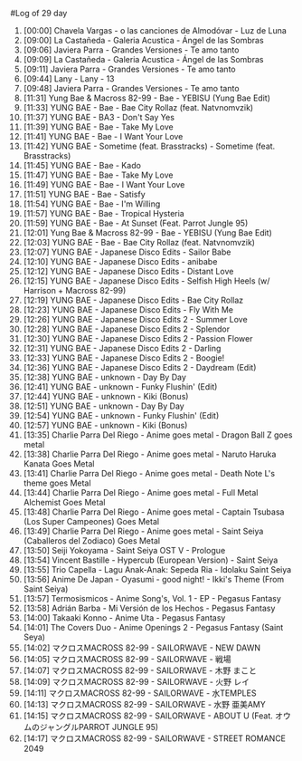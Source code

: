 #Log of 29 day

1. [00:00] Chavela Vargas - o las canciones de Almodóvar - Luz de Luna
1. [09:00] La Castañeda - Galeria Acustica - Ángel de las Sombras
1. [09:06] Javiera Parra - Grandes Versiones - Te amo tanto
1. [09:09] La Castañeda - Galeria Acustica - Ángel de las Sombras
1. [09:11] Javiera Parra - Grandes Versiones - Te amo tanto
1. [09:44] Lany - Lany - 13
1. [09:48] Javiera Parra - Grandes Versiones - Te amo tanto
1. [11:31] Yung Bae & Macross 82-99 - Bae - YEBISU (Yung Bae Edit)
1. [11:33] YUNG BAE - Bae - Bae City Rollaz (feat. Natvnomvzik)
1. [11:37] YUNG BAE - BA3 - Don't Say Yes
1. [11:39] YUNG BAE - Bae - Take My Love
1. [11:41] YUNG BAE - Bae - I Want Your Love
1. [11:42] YUNG BAE - Sometime (feat. Brasstracks) - Sometime (feat. Brasstracks)
1. [11:45] YUNG BAE - Bae - Kado
1. [11:47] YUNG BAE - Bae - Take My Love
1. [11:49] YUNG BAE - Bae - I Want Your Love
1. [11:51] YUNG BAE - Bae - Satisfy
1. [11:54] YUNG BAE - Bae - I'm Willing
1. [11:57] YUNG BAE - Bae - Tropical Hysteria
1. [11:59] YUNG BAE - Bae - At Sunset (Feat. Parrot Jungle 95)
1. [12:01] Yung Bae & Macross 82-99 - Bae - YEBISU (Yung Bae Edit)
1. [12:03] YUNG BAE - Bae - Bae City Rollaz (feat. Natvnomvzik)
1. [12:07] YUNG BAE - Japanese Disco Edits - Sailor Babe
1. [12:10] YUNG BAE - Japanese Disco Edits - anibabe
1. [12:12] YUNG BAE - Japanese Disco Edits - Distant Love
1. [12:15] YUNG BAE - Japanese Disco Edits - Selfish High Heels (w/ Harrison + Macross 82-99)
1. [12:19] YUNG BAE - Japanese Disco Edits - Bae City Rollaz
1. [12:23] YUNG BAE - Japanese Disco Edits - Fly With Me
1. [12:26] YUNG BAE - Japanese Disco Edits 2 - Summer Love
1. [12:28] YUNG BAE - Japanese Disco Edits 2 - Splendor
1. [12:30] YUNG BAE - Japanese Disco Edits 2 - Passion Flower
1. [12:31] YUNG BAE - Japanese Disco Edits 2 - Darling
1. [12:33] YUNG BAE - Japanese Disco Edits 2 - Boogie!
1. [12:36] YUNG BAE - Japanese Disco Edits 2 - Daydream (Edit)
1. [12:38] YUNG BAE - unknown - Day By Day
1. [12:41] YUNG BAE - unknown - Funky Flushin' (Edit)
1. [12:44] YUNG BAE - unknown - Kiki (Bonus)
1. [12:51] YUNG BAE - unknown - Day By Day
1. [12:54] YUNG BAE - unknown - Funky Flushin' (Edit)
1. [12:57] YUNG BAE - unknown - Kiki (Bonus)
1. [13:35] Charlie Parra Del Riego - Anime goes metal - Dragon Ball Z goes metal
1. [13:38] Charlie Parra Del Riego - Anime goes metal - Naruto Haruka Kanata Goes Metal
1. [13:41] Charlie Parra Del Riego - Anime goes metal - Death Note L's theme goes Metal
1. [13:44] Charlie Parra Del Riego - Anime goes metal - Full Metal Alchemist Goes Metal
1. [13:48] Charlie Parra Del Riego - Anime goes metal - Captain Tsubasa (Los Super Campeones) Goes Metal
1. [13:49] Charlie Parra Del Riego - Anime goes metal - Saint Seiya (Caballeros del Zodiaco) Goes Metal
1. [13:50] Seiji Yokoyama - Saint Seiya OST V - Prologue
1. [13:54] Vincent Bastille - Hypercub (European Version) - Saint Seiya
1. [13:55] Trio Capella - Lagu Anak-Anak: Sepeda Ria - Idolaku Saint Seiya
1. [13:56] Anime De Japan - Oyasumi - good night! - Ikki's Theme (From Saint Seiya)
1. [13:57] Termosismicos - Anime Song's, Vol. 1 - EP - Pegasus Fantasy
1. [13:58] Adrián Barba - Mi Versión de los Hechos - Pegasus Fantasy
1. [14:00] Takaaki Konno - Anime Uta - Pegasus Fantasy
1. [14:01] The Covers Duo - Anime Openings 2 - Pegasus Fantasy (Saint Seya)
1. [14:02] マクロスMACROSS 82-99 - SAILORWAVE - NEW DAWN
1. [14:05] マクロスMACROSS 82-99 - SAILORWAVE - 戦場
1. [14:07] マクロスMACROSS 82-99 - SAILORWAVE - 木野 まこと
1. [14:09] マクロスMACROSS 82-99 - SAILORWAVE - 火野 レイ
1. [14:11] マクロスMACROSS 82-99 - SAILORWAVE - 水TEMPLES
1. [14:13] マクロスMACROSS 82-99 - SAILORWAVE - 水野 亜美AMY
1. [14:15] マクロスMACROSS 82-99 - SAILORWAVE - ABOUT U (Feat. オウムのジャングルPARROT JUNGLE 95)
1. [14:17] マクロスMACROSS 82-99 - SAILORWAVE - STREET ROMANCE 2049
